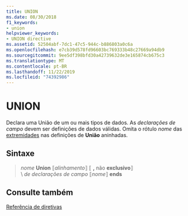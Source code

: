 ```yaml
---
title: UNION
ms.date: 08/30/2018
f1_keywords:
- union
helpviewer_keywords:
- UNION directive
ms.assetid: 52504abf-7dc1-47c5-944c-b886803a0c6a
ms.openlocfilehash: e7cb39d578fd96603bc769333b48c27669a94db9
ms.sourcegitcommit: 9ee5df398bfd30a42739632de3e165874cb675c3
ms.translationtype: MT
ms.contentlocale: pt-BR
ms.lasthandoff: 11/22/2019
ms.locfileid: "74392986"
---
```

# <a name="union"></a>UNION

Declara uma União de um ou mais tipos de dados. As *declarações de campo* devem ser definições de dados válidas. Omita o rótulo *nome* das [extremidades](../../assembler/masm/ends-masm.md) nas definições de **União** aninhadas.

## <a name="syntax"></a>Sintaxe

> *nome* **Union** ⟦*alinhamento*⟧ ⟦ __,__ não **exclusivo**⟧ \
> \ *de declarações de campo*
> ⟦*nome*⟧ **ends**

## <a name="see-also"></a>Consulte também

[Referência de diretivas](../../assembler/masm/directives-reference.md)
